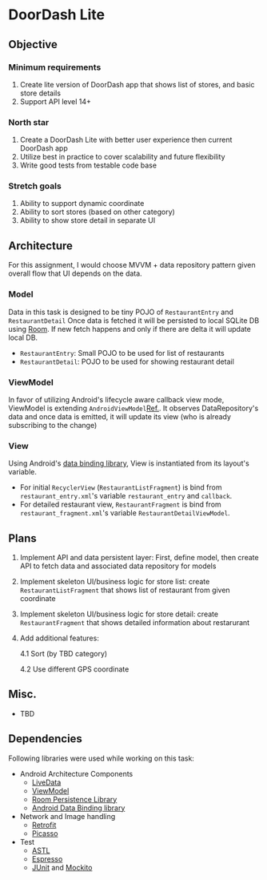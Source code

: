 # DoorDash Lite

## Objective

### Minimum requirements
1. Create lite version of DoorDash app that shows list of stores, and basic store details
2. Support API level 14+

### North star
1. Create a DoorDash Lite with better user experience then current DoorDash app
2. Utilize best in practice to cover scalability and future flexibility
3. Write good tests from testable code base

### Stretch goals
1. Ability to support dynamic coordinate
2. Ability to sort stores (based on other category)
3. Ability to show store detail in separate UI

## Architecture
For this assignment, I would choose MVVM + data repository pattern given overall flow that UI depends on the data.

### Model
Data in this task is designed to be tiny POJO of `RestaurantEntry` and `RestaurantDetail` Once data is fetched it will be persisted to local SQLite DB using [Room](https://developer.android.com/topic/libraries/architecture/room.html). If new fetch happens and only if there are delta it will update local DB.
- `RestaurantEntry`: Small POJO to be used for list of restaurants
- `RestaurantDetail`: POJO to be used for showing restaurant detail
 
### ViewModel
In favor of utilizing Android's lifecycle aware callback view mode, ViewModel is extending `AndroidViewModel`[Ref.](https://developer.android.com/reference/android/arch/lifecycle/AndroidViewModel.html). It observes DataRepository's data and once data is emitted, it will update its view (who is already subscribing to the change)

### View
Using Android's [data binding library](https://developer.android.com/topic/libraries/data-binding/index.html), View is instantiated from its layout's variable. 
- For initial `RecyclerView` (`RestaurantListFragment`) is bind from `restaurant_entry.xml`'s variable `restaurant_entry` and `callback`.
- For detailed restaurant view, `RestaurantFragment` is bind from `restaurant_fragment.xml`'s variable `RestaurantDetailViewModel`.

## Plans
1. Implement API and data persistent layer: First, define model, then create API to fetch data and associated data repository for models
2. Implement skeleton UI/business logic for store list: create `RestaurantListFragment` that shows list of restaurant from given coordinate
3. Implement skeleton UI/business logic for store detail: create `RestaurantFragment` that shows detailed information about restarurant
4. Add additional features:

    4.1 Sort (by TBD category)
    
    4.2 Use different GPS coordinate

## Misc.
- TBD

## Dependencies
Following libraries were used while working on this task:
- Android Architecture Components
    - [LiveData](https://developer.android.com/topic/libraries/architecture/livedata.html)
    - [ViewModel](https://developer.android.com/topic/libraries/architecture/viewmodel.html)
    - [Room Persistence Library](https://developer.android.com/topic/libraries/architecture/room.html)
    - [Android Data Binding library](https://developer.android.com/topic/libraries/data-binding/index.html)
- Network and Image handling
    - [Retrofit](http://square.github.io/retrofit/) 
    - [Picasso](https://github.com/square/picasso/)
- Test
    - [ASTL](https://developer.android.com/topic/libraries/testing-support-library/index.html)
    - [Espresso](https://developer.android.com/training/testing/espresso/index.html)
    - [JUnit](https://developer.android.com/training/testing/unit-testing/local-unit-tests.html) and [Mockito](https://github.com/mockito/mockito)

